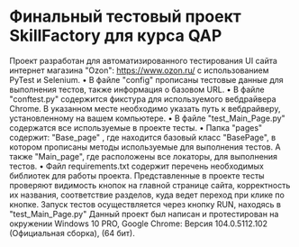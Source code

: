# Финальный тестовый проект SkillFactory для курса QAP

Проект разработан для автоматизированного тестирования UI сайта интернет магазина "Ozon": https://www.ozon.ru/ с использованием PyTest и Selenium.
•	В файле "config" прописаны тестовые данные для выполнения тестов, также информация о базовом URL.
•	В файле "conftest.py" содержится фикстура для используемого вебдрайвера Chrome. В указанном месте необходимо указать путь к вебдрайверу, установленному на вашем компьютере.
•	В файле "test_Main_Page.py" содержатся все используемые в проекте тесты.
•	Папка "pages" содержит: "Base_page" , где находится базовый класс "BasePage", в котором прописаны методы используемые для выполнения тестов. А также "Main_page", где расположены все локаторы, для выполнения тестов.
•	Файл requirements.txt содержит перечень необходимых библиотек для работы проекта.
Представленные в проекте тесты проверяют видимость кнопок на главной странице сайта, корректность их названия, соответствие разделов, куда ведет переход при клике по кнопке.
Запуск тестов осуществляется через кнопку RUN, находясь в "test_Main_Page.py"
Данный проект был написан и протестирован на окружении Windows 10 PRO, Google Chrome: Версия 104.0.5112.102 (Официальная сборка), (64 бит).
